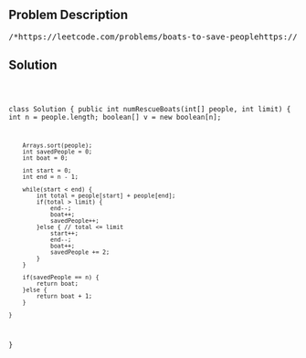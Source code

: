 <!--
<style>
  body { font-family: Arial, sans-serif; }
  .container { max-width: 700px; margin: 0 auto; padding: 10px; }
  .comment-block { background-color: #f9f9f9; padding: 10px; border-left: 5px solid #ccc; overflow-wrap: break-word; white-space: pre-wrap; }
  .code-block { background-color: #f4f4f4; padding: 10px; border: 1px solid #ddd; overflow-wrap: break-word; white-space: pre-wrap; }
</style>
-->

<div class='container'>
<h2>Problem Description</h2>
<div class='comment-block'>
<pre>
/*https://leetcode.com/problems/boats-to-save-peoplehttps://leetcode.com/problems/boats-to-save-people/editorial/You are given an array people where people[i] is the weightof the ith person, and an infinite number of boats where eachboat can carry a maximum weight of limit. Each boat carries atmost two people at the same time, provided the sum of the weightof those people is at most limit.Return the minimum number of boats to carry every given person.Example 1:Input: people = [1,2], limit = 3Output: 1Explanation: 1 boat (1, 2)Example 2:Input: people = [3,2,2,1], limit = 3Output: 3Explanation: 3 boats (1, 2), (2) and (3)Example 3:Input: people = [3,5,3,4], limit = 5Output: 4Explanation: 4 boats (3), (3), (4), (5)Constraints:1 <= people.length <= 5 * 1041 <= people[i] <= limit <= 3 * 104*/</pre>
</div>

<h2>Solution</h2>
<div class='code-block'>
<pre><code class='language-java'>

class Solution {
    public int numRescueBoats(int[] people, int limit) {
        int n = people.length;
        boolean[] v = new boolean[n];
        
        Arrays.sort(people);
        int savedPeople = 0;
        int boat = 0;

        int start = 0;
        int end = n - 1;

        while(start < end) {
            int total = people[start] + people[end];
            if(total > limit) {
                end--;
                boat++;
                savedPeople++;
            }else { // total <= limit
                start++;
                end--;
                boat++;
                savedPeople += 2;
            }
        }

        if(savedPeople == n) {
            return boat;
        }else {
            return boat + 1;
        }

    }
}</code></pre>
</div>
</div>
